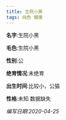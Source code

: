 ```yaml
---
title: 生院小黑
tags: 纯色 健康 
---
```


**名字**:生院小黑

**毛色**:生院小黑

**性别**:公

**绝育情况**:未绝育

**出生时间**:比较小，公猫

**性格**:未知 数据缺失

*编写日期:2020-04-25*

